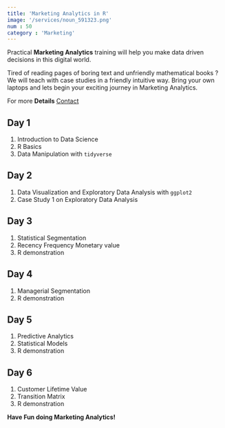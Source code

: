```yaml
---
title: 'Marketing Analytics in R'
image: '/services/noun_591323.png'  
num : 50  
category : 'Marketing'
---
```


Practical **Marketing Analytics** training will help you make data driven decisions in this digital world.              

Tired of reading pages of boring text and unfriendly mathematical books ? We will teach with case studies in a friendly intuitive way. Bring your own laptops and lets begin your exciting journey in Marketing Analytics.                    

For more **Details**   <a href="{{site.baseurl}}/contact" class="button">Contact</a>


## Day 1
1. Introduction to Data Science
2. R Basics
3. Data Manipulation with `tidyverse`           

## Day 2                 
1. Data Visualization and Exploratory Data Analysis with `ggplot2`       
2. Case Study 1 on Exploratory Data Analysis          

##  Day 3
1. Statistical Segmentation                
2. Recency Frequency Monetary value              
3. R demonstration                    

## Day 4
1. Managerial Segmentation                
2. R demonstration                           

## Day 5
1. Predictive Analytics             
2. Statistical Models               
3. R demonstration       

## Day 6
1. Customer Lifetime Value             
2. Transition Matrix              
3. R demonstration                  
          

**Have Fun doing Marketing Analytics!**